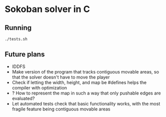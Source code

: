 # Sokoban solver in C

## Running

`./tests.sh`

## Future plans

- IDDFS
- Make version of the program that tracks contiguous movable areas, so that the solver doesn't have to move the player
- Check if letting the width, height, and map be #defines helps the compiler with optimization
- ? How to represent the map in such a way that only pushable edges are evaluated?
- Let automated tests check that basic functionality works, with the most fragile feature being contiguous movable areas
